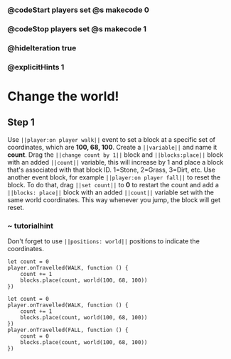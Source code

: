 ### @codeStart players set @s makecode 0
### @codeStop players set @s makecode 1

### @hideIteration true 
### @explicitHints 1

# Change the world!

## Step 1
Use ``||player:on player walk||`` event to set a block at a specific set of coordinates, which are **100, 68, 100**. Create a ``||variable||`` and name it **count**. Drag the ``||change count by 1||`` block and ``||blocks:place||`` block with an added ``||count||`` variable, this will increase by 1 and place a block that's associated with that block ID. 1=Stone, 2=Grass, 3=Dirt, etc. Use another event block, for example ``||player:on player fall||`` to reset the block. To do that, drag ``||set count||`` to **0** to restart the count and add a ``||blocks: place||`` block with an added ``||count||`` variable set with the same world coordinates. This way whenever you jump, the block will get reset. 

### ~ tutorialhint 
Don't forget to use ``||positions: world||`` positions to indicate the coordinates. 
```blocks
let count = 0
player.onTravelled(WALK, function () {
    count += 1
    blocks.place(count, world(100, 68, 100))
})
```


```ghost
let count = 0
player.onTravelled(WALK, function () {
    count += 1
    blocks.place(count, world(100, 68, 100))
})
player.onTravelled(FALL, function () {
    count = 0
    blocks.place(count, world(100, 68, 100))
})
```

